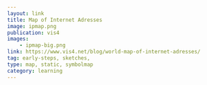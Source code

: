 ```yaml
---
layout: link
title: Map of Internet Adresses
image: ipmap.png
publication: vis4
images:
    - ipmap-big.png
link: https://www.vis4.net/blog/world-map-of-internet-adresses/
tag: early-steps, sketches,
type: map, static, symbolmap
category: learning
---
```

